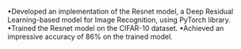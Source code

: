 •Developed an implementation of the Resnet model, a Deep Residual Learning-based model for Image Recognition, using
PyTorch library.
•Trained the Resnet model on the CIFAR-10 dataset.
•Achieved an impressive accuracy of 86% on the trained model.